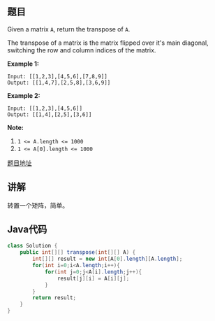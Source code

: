 ## 题目

Given a matrix `A`, return the transpose of `A`.

The transpose of a matrix is the matrix flipped over it's main diagonal, switching the row and column indices of the matrix.

 

**Example 1:**
```
Input: [[1,2,3],[4,5,6],[7,8,9]]
Output: [[1,4,7],[2,5,8],[3,6,9]]
```

**Example 2:**
```
Input: [[1,2,3],[4,5,6]]
Output: [[1,4],[2,5],[3,6]]
```

**Note:**

1. `1 <= A.length <= 1000`
2. `1 <= A[0].length <= 1000`

[题目地址](https://leetcode.com/problems/transpose-matrix/)

## 讲解

转置一个矩阵，简单。

## Java代码

```java
class Solution {
    public int[][] transpose(int[][] A) {
        int[][] result = new int[A[0].length][A.length];
        for(int i=0;i<A.length;i++){
            for(int j=0;j<A[i].length;j++){
                result[j][i] = A[i][j];
            }
        }
        return result;
    }
}
```
